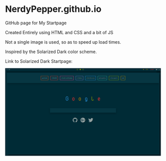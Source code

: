 # NerdyPepper.github.io
GitHub page for My Startpage

Created Entirely using HTML and CSS and a bit of JS

Not a single image is used, so as to speed up load times.

Inspired by the Solarized Dark color scheme.

Link to Solarized Dark Startpage: 

![ScreenShots](Startpage.png)
